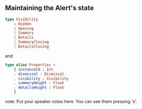 ##  Maintaining the Alert's state

```elm
type Visibility
    = Hidden
    | Opening
    | Summary
    | Details
    | SummaryClosing
    | DetailsClosing
```

and

```elm
type alias Properties =
    { instanceId : Int
    , dismissal : Dismissal
    , visibility : Visibility
    , summaryHeight : Float
    , detailsHeight : Float
    }
```

note:
    Put your speaker notes here.
    You can see them pressing 's'.
